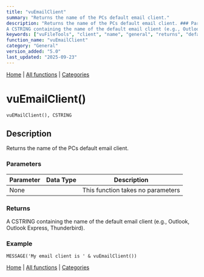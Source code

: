 ```yaml
---
title: "vuEmailClient"
summary: "Returns the name of the PCs default email client."
description: "Returns the name of the PCs default email client. ### Parameters ### Returns
A CSTRING containing the name of the default email client (e.g., Outlook, Outlook Express, Thunderbird). ### Example [Home](../index.md) | [All functions](index.md) | [Categories](../categories/index.md)"
keywords: ["vuFileTools", "client", "name", "general", "returns", "default", "email", "Clarion", "vuemailclient", "Windows"]
function_name: "vuEmailClient"
category: "General"
version_added: "5.0"
last_updated: "2025-09-23"
---
```


[Home](../index.md) | [All functions](index.md) | [Categories](../categories/index.md)

# vuEmailClient()

```Prototype
vuEMailClient(), CSTRING
```


## Description
Returns the name of the PCs default email client.

### Parameters

| Parameter | Data Type | Description |
|-----------|-----------|-------------|
| None      |          | This function takes no parameters |

### Returns
A CSTRING containing the name of the default email client (e.g., Outlook, Outlook Express, Thunderbird).

### Example

```Clarion
MESSAGE('My email client is ' & vuEmailClient())
```

[Home](../index.md) | [All functions](index.md) | [Categories](../categories/index.md)

